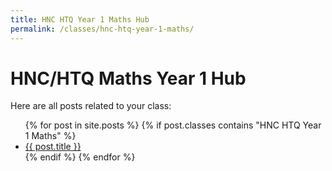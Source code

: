 ```yaml
---
title: HNC HTQ Year 1 Maths Hub
permalink: /classes/hnc-htq-year-1-maths/
---
```


<h1>HNC/HTQ Maths Year 1 Hub</h1>
<p>Here are all posts related to your class:</p>

<ul>
  {% for post in site.posts %}
    {% if post.classes contains "HNC HTQ Year 1 Maths" %}
      <li><a href="{{'/engineering-hub' | append: post.url }}">{{ post.title }}</a></li>
    {% endif %}
  {% endfor %}
</ul>
